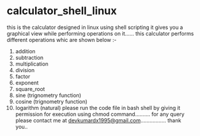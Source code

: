 # calculator_shell_linux
this is the calculator designed in linux using shell scripting it gives you a graphical view while performing operations on it......
this calculator performs different operations whic are shown below :-
1. addition
2. subtraction
3. multiplication
4. division
5. factor 
6. exponent
7. square_root
8. sine (trignometry function)
9. cosine (trignometry function)
10. logarithm (natural)
please run the code file in bash shell by giving it permission for execution using chmod command..........
for any query please contact me at devkumardx1995@gmail.com.................
thank you..
